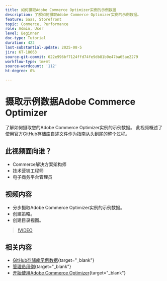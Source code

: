 ```yaml
---
title: 如何摄取Adobe Commerce Optimizer实例的示例数据
description: 了解如何摄取Adobe Commerce Optimizer实例的示例数据。
feature: Saas, Storefront
topic: Commerce, Performance
role: Admin, User
level: Beginner
doc-type: Tutorial
duration: 422
last-substantial-update: 2025-08-5
jira: KT-18663
source-git-commit: 622e996bf7124ffd74fe9db81b0e47ba65ae2279
workflow-type: tm+mt
source-wordcount: '112'
ht-degree: 0%

---
```


# 摄取示例数据Adobe Commerce Optimizer

了解如何摄取您的Adobe Commerce Optimizer实例的示例数据。 此视频概述了使用官方GitHub存储库自述文件作为指南从头到尾的整个过程。

## 此视频面向谁？

* Commerce解决方案架构师
* 技术营销工程师
* 电子商务平台管理员

## 视频内容

* 分步摄取Adobe Commerce Optimizer实例的示例数据。
* 创建策略。
* 创建目录视图。

>[!VIDEO](https://video.tv.adobe.com/v/3470472?learn=on&enablevpops)

## 相关内容

* [GitHub存储库示例数据](https://github.com/adobe-commerce/aco-sample-catalog-data-ingestion){target="_blank"}
* [管理员用例](https://experienceleague.adobe.com/en/docs/commerce/optimizer/use-case/admin-use-case){target="_blank"}
* [开始使用Adobe Commerce Optimizer](https://experienceleague.adobe.com/en/docs/commerce/optimizer/get-started){target="_blank"}
